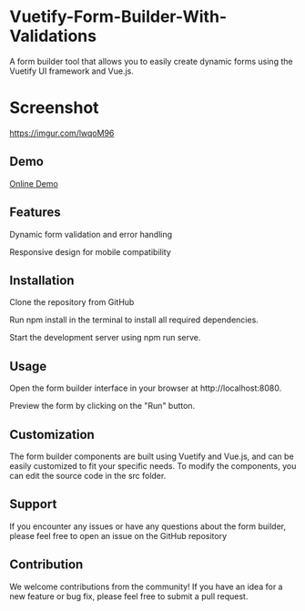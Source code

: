 # Vuetify-Form-Builder-With-Validations

A form builder tool that allows you to easily create dynamic forms using the Vuetify UI framework and Vue.js.

# Screenshot
https://imgur.com/lwqoM96

## Demo
<p>
    <a href="https://voidrlm.github.io/Vuetify-Form-Builder-With-Validations/#/dashboard" target="_blank">Online Demo</a>
</p>

## Features

Dynamic form validation and error handling

Responsive design for mobile compatibility

## Installation

Clone the repository from GitHub

Run npm install in the terminal to install all required dependencies.

Start the development server using npm run serve.

## Usage

Open the form builder interface in your browser at http://localhost:8080.

Preview the form by clicking on the "Run" button.

## Customization

The form builder components are built using Vuetify and Vue.js, and can be easily customized to fit your specific needs. To modify the components, you can edit the source code in the src folder.

## Support

If you encounter any issues or have any questions about the form builder, please feel free to open an issue on the GitHub repository

## Contribution

We welcome contributions from the community! If you have an idea for a new feature or bug fix, please feel free to submit a pull request.
